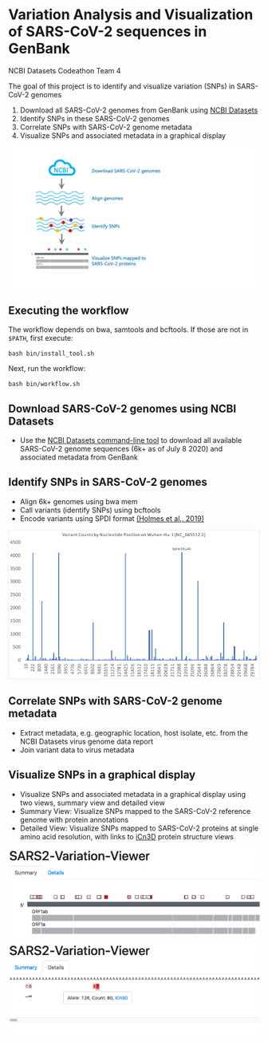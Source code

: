 # Variation Analysis and Visualization of SARS-CoV-2 sequences in GenBank
NCBI Datasets Codeathon Team 4

The goal of this project is to identify and visualize variation (SNPs) in SARS-CoV-2 genomes

1. Download all SARS-CoV-2 genomes from GenBank using [NCBI Datasets](https://www.ncbi.nlm.nih.gov/datasets/)
2. Identify SNPs in these SARS-CoV-2 genomes
3. Correlate SNPs with SARS-CoV-2 genome metadata
4. Visualize SNPs and associated metadata in a graphical display

![workflow cartoon](github-readme-cartoon.jpg)

## Executing the workflow
The workflow depends on bwa, samtools and bcftools.  If those are not in `$PATH`, first execute:

```
bash bin/install_tool.sh
```

Next, run the workflow:

```
bash bin/workflow.sh
```

## Download SARS-CoV-2 genomes using NCBI Datasets
* Use the [NCBI Datasets command-line tool](https://www.ncbi.nlm.nih.gov/datasets/docs/command-line-virus/) to download all available SARS-CoV-2 genome sequences (6k+ as of July 8 2020) and associated metadata from GenBank 

## Identify SNPs in SARS-CoV-2 genomes
* Align 6k+ genomes using bwa mem
* Call variants (identify SNPs) using bcftools
* Encode variants using SPDI format [(Holmes et al., 2019)](https://www.ncbi.nlm.nih.gov/pubmed/31738401)

<img src="variant-counts-by-pos-spike.png" alt="variant counts by position" width="800"/>

## Correlate SNPs with SARS-CoV-2 genome metadata
* Extract metadata, e.g. geographic location, host isolate, etc. from the NCBI Datasets virus genome data report
* Join variant data to virus metadata

## Visualize SNPs in a graphical display
* Visualize SNPs and associated metadata in a graphical display using two views, summary view and detailed view
* Summary View: Visualize SNPs mapped to the SARS-CoV-2 reference genome with protein annotations
* Detailed View: Visualize SNPs mapped to SARS-CoV-2 proteins at single amino acid resolution, with links to [iCn3D](https://www.ncbi.nlm.nih.gov/Structure/icn3d/docs/icn3d_about.html) protein structure views 

<img src="summary-view.png" alt="variant counts by position" width="800"/>
<img src="detailed-view.png" alt="variant counts by position" width="800"/>

